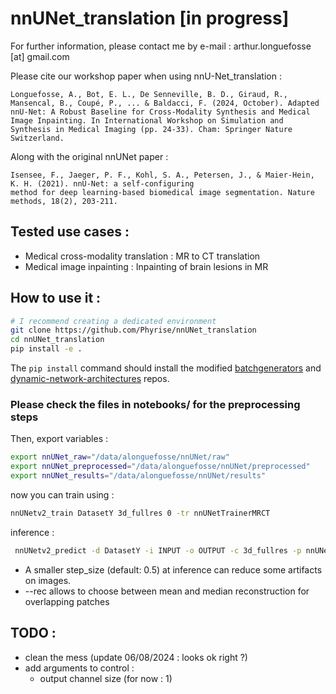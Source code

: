 # nnUNet_translation [in progress]
For further information, please contact me by e-mail : arthur.longuefosse [at] gmail.com 

Please cite our workshop paper when using nnU-Net_translation :

    Longuefosse, A., Bot, E. L., De Senneville, B. D., Giraud, R., Mansencal, B., Coupé, P., ... & Baldacci, F. (2024, October). Adapted nnU-Net: A Robust Baseline for Cross-Modality Synthesis and Medical Image Inpainting. In International Workshop on Simulation and Synthesis in Medical Imaging (pp. 24-33). Cham: Springer Nature Switzerland.

Along with the original nnUNet paper :

    Isensee, F., Jaeger, P. F., Kohl, S. A., Petersen, J., & Maier-Hein, K. H. (2021). nnU-Net: a self-configuring 
    method for deep learning-based biomedical image segmentation. Nature methods, 18(2), 203-211.

## Tested use cases : 
- Medical cross-modality translation : MR to CT translation
- Medical image inpainting : Inpainting of brain lesions in MR
    
## How to use it : 
```bash
# I recommend creating a dedicated environment
git clone https://github.com/Phyrise/nnUNet_translation 
cd nnUNet_translation
pip install -e .
```
The `pip install` command should install the modified [batchgenerators](https://github.com/Phyrise/batchgenerators_translation) and [dynamic-network-architectures](https://github.com/Phyrise/dynamic-network-architectures_translation) repos.

### Please check the files in notebooks/ for the preprocessing steps

Then, export variables :
```bash
export nnUNet_raw="/data/alonguefosse/nnUNet/raw"
export nnUNet_preprocessed="/data/alonguefosse/nnUNet/preprocessed"
export nnUNet_results="/data/alonguefosse/nnUNet/results"
```

now you can train using : 
```bash
nnUNetv2_train DatasetY 3d_fullres 0 -tr nnUNetTrainerMRCT
```

inference :
```bash
 nnUNetv2_predict -d DatasetY -i INPUT -o OUTPUT -c 3d_fullres -p nnUNetPlans -tr nnUNetTrainerMRCT -f FOLD [optional : -chk checkpoint_best.pth -step_size 0.5 --rec (mean,median)]
```
- A smaller step_size (default: 0.5) at inference can reduce some artifacts on images.
- --rec allows to choose between mean and median reconstruction for overlapping patches 

## TODO : 
- clean the mess (update 06/08/2024 : looks ok right ?)
- add arguments to control :
    - output channel size (for now : 1)
